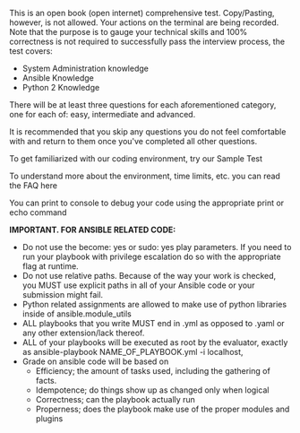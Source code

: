 This is an open book (open internet) comprehensive test. Copy/Pasting, however, is not allowed. Your actions on the terminal are being recorded. Note that the purpose is to gauge your technical skills and 100% correctness is not required to successfully pass the interview process, the test covers:

  - System Administration knowledge
  - Ansible Knowledge
  - Python 2 Knowledge


There will be at least three questions for each aforementioned category, one for each of: easy, intermediate and advanced.

It is recommended that you skip any questions you do not feel comfortable with and return to them once you've completed all other questions.

To get familiarized with our coding environment, try our Sample Test

To understand more about the environment, time limits, etc. you can read the FAQ here

You can print to console to debug your code using the appropriate print or echo command


**IMPORTANT. FOR ANSIBLE RELATED CODE:**

  - Do not use the become: yes or sudo: yes play parameters. If you need to run your playbook with privilege escalation do so with the appropriate flag at runtime.
  - Do not use relative paths. Because of the way your work is checked, you MUST use explicit paths in all of your Ansible code or your submission might fail.
  - Python related assignments are allowed to make use of python libraries inside of ansible.module_utils
  - ALL playbooks that you write MUST end in .yml as opposed to .yaml or any other extension/lack thereof.
  - ALL of your playbooks will be executed as root by the evaluator, exactly as
ansible-playbook NAME_OF_PLAYBOOK.yml -i localhost,
 - Grade on ansible code will be based on
   - Efficiency; the amount of tasks used, including the gathering of facts.
   - Idempotence; do things show up as changed only when logical
   - Correctness; can the playbook actually run
   - Properness; does the playbook make use of the proper modules and plugins

